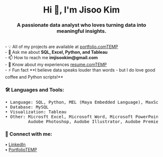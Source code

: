 <h1 align="center">Hi 👋, I'm Jisoo Kim</h1>
<h3 align="center">A passionate data analyst who loves turning data into meaningful insights.</h3>

<br />
- 💡 All of my projects are available at <a href="https://www.linkedin.com/in/jisookim33">portfolio.comTEMP</a><br />
- 💬 Ask me about <b>SQL, Excel, Python, and Tableau</b><br />
- 📫 How to reach me <strong>imjisookim@gmail.com</strong><br />
- 📄 Know about my experiences <a href="https://www.linkedin.com/in/jisookim33">resume.comTEMP</a><br />
- ⚡ Fun fact **I believe data speaks louder than words - but I do love good coffee and Python scripts!**

<br />
<h3 align="left">🛠️ Languages and Tools:</h3>
<pre>• Language: SQL, Python, MEL (Maya Embedded Language), MaxScript
• Database: MySQL
• Visualization: Tableau
• Other: Microsft Excel, Microsoft Word, Microsoft PowerPoint, PyCharm, Qt/Pyside, Perforce, Jira
         Audobe Photoshop, Audobe Illustrator, Audobe Premiere, Autodesk Maya, Autodesk 3ds Max, Unreal Engines</pre>


<h3 align="left">💞 Connect with me:</h3>
<p align="left">
• <a href="https://www.linkedin.com/in/jisookim33" target="_blank">LinkedIn</a><br />
• <a href="https://www.linkedin.com/in/jisookim33" target="_blank">PortfolioTEMP</a>
